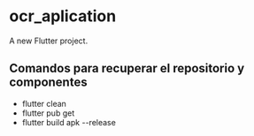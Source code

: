# ocr_aplication

A new Flutter project.

## Comandos para recuperar el repositorio y componentes 
- flutter clean
- flutter pub get
- flutter build apk --release
